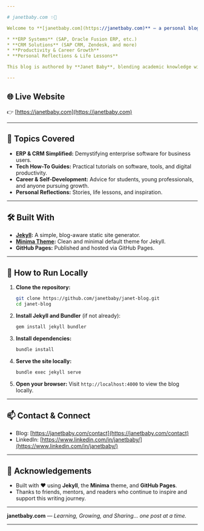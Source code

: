```yaml
---

# janetbaby.com ✨📝

Welcome to **[janetbaby.com](https://janetbaby.com)** — a personal blog sharing insights on **business, technology, and career development**, with a special focus on:

* **ERP Systems** (SAP, Oracle Fusion ERP, etc.)
* **CRM Solutions** (SAP CRM, Zendesk, and more)
* **Productivity & Career Growth**
* **Personal Reflections & Life Lessons**

This blog is authored by **Janet Baby**, blending academic knowledge with real-world business experience to create practical, approachable content for professionals and learners alike.

---
```


## 🌐 Live Website

👉 [https://janetbaby.com](https://janetbaby.com)

---

## 📌 Topics Covered

* **ERP & CRM Simplified:** Demystifying enterprise software for business users.
* **Tech How-To Guides:** Practical tutorials on software, tools, and digital productivity.
* **Career & Self-Development:** Advice for students, young professionals, and anyone pursuing growth.
* **Personal Reflections:** Stories, life lessons, and inspiration.

---

## 🛠 Built With

* **[Jekyll](https://jekyllrb.com/):** A simple, blog-aware static site generator.
* **[Minima Theme](https://github.com/jekyll/minima):** Clean and minimal default theme for Jekyll.
* **GitHub Pages:** Published and hosted via GitHub Pages.

---

## 🚀 How to Run Locally

1. **Clone the repository:**

   ```bash
   git clone https://github.com/janetbaby/janet-blog.git
   cd janet-blog
   ```

2. **Install Jekyll and Bundler** (if not already):

   ```bash
   gem install jekyll bundler
   ```

3. **Install dependencies:**

   ```bash
   bundle install
   ```

4. **Serve the site locally:**

   ```bash
   bundle exec jekyll serve
   ```

5. **Open your browser:**
   Visit `http://localhost:4000` to view the blog locally.

---

## 📫 Contact & Connect

* Blog: [https://janetbaby.com/contact](https://janetbaby.com/contact)
* LinkedIn: [https://www.linkedin.com/in/janetbaby/](https://www.linkedin.com/in/janetbaby/)

---

## 🙌 Acknowledgements

* Built with ❤️ using **Jekyll**, the **Minima** theme, and **GitHub Pages**.
* Thanks to friends, mentors, and readers who continue to inspire and support this writing journey.

---

**janetbaby.com** — *Learning, Growing, and Sharing... one post at a time.*

---
